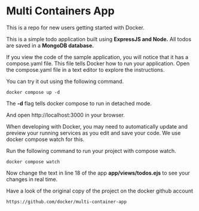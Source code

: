 # Multi Containers App

This is a repo for new users getting started with Docker.

This is a simple todo application built using **ExpressJS and Node.**
All todos are saved in a **MongoDB database.**

If you view the code of the sample application, you will notice that it has a compose.yaml file. 
This file tells Docker how to run your application. Open the compose.yaml file in a text editor to explore the instructions.


You can try it out using the following command.

```docker compose up -d```

The **-d** flag tells docker compose to run in detached mode.

And open http://localhost:3000 in your browser.


When developing with Docker, you may need to automatically update and preview your running services as you edit and save your code. We use docker compose watch for this.

Run the following command to run your project with compose watch.

```docker compose watch```

Now change the text in line 18 of the app **app/views/todos.ejs** to see your changes in real time.

Have a look of the original copy of the project on the docker github account

```https://github.com/docker/multi-container-app⁠```
